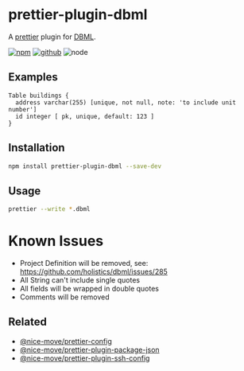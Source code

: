 # prettier-plugin-dbml

A [prettier] plugin for [DBML].

[prettier]: https://prettier.io/
[dbml]: https://www.dbml.org/

[![npm][npm-badge]][npm-url]
[![github][github-badge]][github-url]
![node][node-badge]

[npm-url]: https://www.npmjs.com/package/prettier-plugin-dbml
[npm-badge]: https://img.shields.io/npm/v/prettier-plugin-dbml.svg?style=flat-square&logo=npm
[github-url]: https://github.com/nice-move/prettier-plugin-dbml
[github-badge]: https://img.shields.io/npm/l/prettier-plugin-dbml.svg?style=flat-square&colorB=blue&logo=github
[node-badge]: https://img.shields.io/node/v/prettier-plugin-dbml.svg?style=flat-square&colorB=green&logo=node.js

## Examples

```dbml
Table buildings {
  address varchar(255) [unique, not null, note: 'to include unit number']
  id integer [ pk, unique, default: 123 ]
}
```

## Installation

```bash
npm install prettier-plugin-dbml --save-dev
```

## Usage

```sh
prettier --write *.dbml
```

# Known Issues

- Project Definition will be removed, see: https://github.com/holistics/dbml/issues/285
- All String can't include single quotes
- All fields will be wrapped in double quotes
- Comments will be removed

## Related

- [@nice-move/prettier-config](https://github.com/nice-move/nice-move/tree/master/packages/prettier-config)
- [@nice-move/prettier-plugin-package-json](https://github.com/nice-move/prettier-plugin-package-json)
- [@nice-move/prettier-plugin-ssh-config](https://github.com/nice-move/prettier-plugin-ssh-config)
